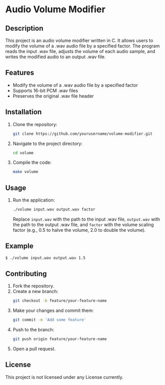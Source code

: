 # Audio Volume Modifier

## Description
This project is an audio volume modifier written in C. It allows users to modify the volume of a .wav audio file by a specified factor. The program reads the input .wav file, adjusts the volume of each audio sample, and writes the modified audio to an output .wav file.

## Features
- Modify the volume of a .wav audio file by a specified factor
- Supports 16-bit PCM .wav files
- Preserves the original .wav file header

## Installation
1. Clone the repository:
   ```bash
   git clone https://github.com/yourusername/volume-modifier.git
   ```
2. Navigate to the project directory:
   ```bash
   cd volume
   ```
3. Compile the code:
   ```bash
   make volume
   ```

## Usage
1. Run the application:
   ```bash
   ./volume input.wav output.wav factor
   ```
   Replace `input.wav` with the path to the input .wav file, `output.wav` with the path to the output .wav file, and `factor` with the volume scaling factor (e.g., 0.5 to halve the volume, 2.0 to double the volume).

## Example
```bash
$ ./volume input.wav output.wav 1.5
```

## Contributing
1. Fork the repository.
2. Create a new branch:
   ```bash
   git checkout -b feature/your-feature-name
   ```
3. Make your changes and commit them:
   ```bash
   git commit -m 'Add some feature'
   ```
4. Push to the branch:
   ```bash
   git push origin feature/your-feature-name
   ```
5. Open a pull request.

## License
This project is not licensed under any License currently. 
